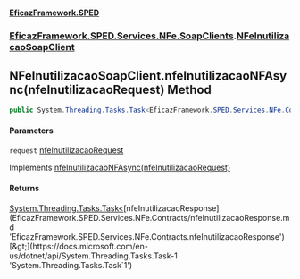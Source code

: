 #### [EficazFramework.SPED](EficazFrameworkSPED.md 'EficazFramework SPED')
### [EficazFramework.SPED.Services.NFe.SoapClients](EficazFramework.SPED.Services.NFe.SoapClients.md 'EficazFramework.SPED.Services.NFe.SoapClients').[NFeInutilizacaoSoapClient](EficazFramework.SPED.Services.NFe.SoapClients/NFeInutilizacaoSoapClient.md 'EficazFramework.SPED.Services.NFe.SoapClients.NFeInutilizacaoSoapClient')

## NFeInutilizacaoSoapClient.nfeInutilizacaoNFAsync(nfeInutilizacaoRequest) Method

```csharp
public System.Threading.Tasks.Task<EficazFramework.SPED.Services.NFe.Contracts.nfeInutilizacaoResponse> nfeInutilizacaoNFAsync(EficazFramework.SPED.Services.NFe.Contracts.nfeInutilizacaoRequest request);
```
#### Parameters

<a name='EficazFramework.SPED.Services.NFe.SoapClients.NFeInutilizacaoSoapClient.nfeInutilizacaoNFAsync(EficazFramework.SPED.Services.NFe.Contracts.nfeInutilizacaoRequest).request'></a>

`request` [nfeInutilizacaoRequest](EficazFramework.SPED.Services.NFe.Contracts/nfeInutilizacaoRequest.md 'EficazFramework.SPED.Services.NFe.Contracts.nfeInutilizacaoRequest')

Implements [nfeInutilizacaoNFAsync(nfeInutilizacaoRequest)](EficazFramework.SPED.Services.NFe.Contracts/INFeInutilizacaoSoap/nfeInutilizacaoNFAsync(nfeInutilizacaoRequest).md 'EficazFramework.SPED.Services.NFe.Contracts.INFeInutilizacaoSoap.nfeInutilizacaoNFAsync(EficazFramework.SPED.Services.NFe.Contracts.nfeInutilizacaoRequest)')

#### Returns
[System.Threading.Tasks.Task&lt;](https://docs.microsoft.com/en-us/dotnet/api/System.Threading.Tasks.Task-1 'System.Threading.Tasks.Task`1')[nfeInutilizacaoResponse](EficazFramework.SPED.Services.NFe.Contracts/nfeInutilizacaoResponse.md 'EficazFramework.SPED.Services.NFe.Contracts.nfeInutilizacaoResponse')[&gt;](https://docs.microsoft.com/en-us/dotnet/api/System.Threading.Tasks.Task-1 'System.Threading.Tasks.Task`1')